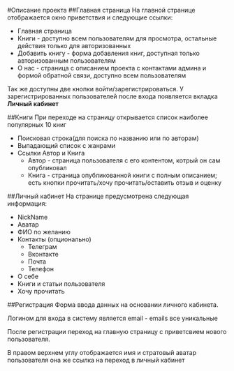 #Описание проекта
##Главная страница
На главной странице отображается окно приветствия и следующие ссылки: 

* Главная страница 
* Книги - доступно всем пользователям для просмотра, остальные действия только для авторизованных
* Добавить книгу - форма добавления книг, доступная только авторизованным пользователям
* О нас - страница с описанием проекта с контактами админа и формой обратной связи, доступно всем пользователям

Так же доступны две кнопки войти/зарегистрироваться. У зарегистрированных пользователей после входа появляется вкладка **Личный кабинет**

##Книги
При переходе на страницу открывается список наиболее популярных 10 книг 
* Поисковая строка(для поиска по названию или по авторам)
* Выпадающий список с жанрами
* Ссылки Автор и Книга
  * Автор - страница пользователя с его контентом, котрый он сам опубликовал
  * Книга - страница опубликованной книги с полным описанием; есть кнопки прочитать/хочу прочитать/оставить отзыв и оценку
  
##Личный кабинет
На странице предусмотрена следующая информация: 
* NickName 
* Аватар
* ФИО по желанию
* Контакты (опционально)
  * Телеграм
  * Вконтакте
  * Почта
  * Телефон
* О себе
* Книги и статьи пользователя 
* Хочу прочитать

##Регистрация 
Форма ввода данных на основании личного кабинета.

Логином для входа в систему является email - emails все уникальные

После регистрации переход на главную страницу с приветсвием нового пользователя.

В правом верхнем углу отображается имя и стратовый аватар пользователя она же ссылка на переход в личный кабинет
  
